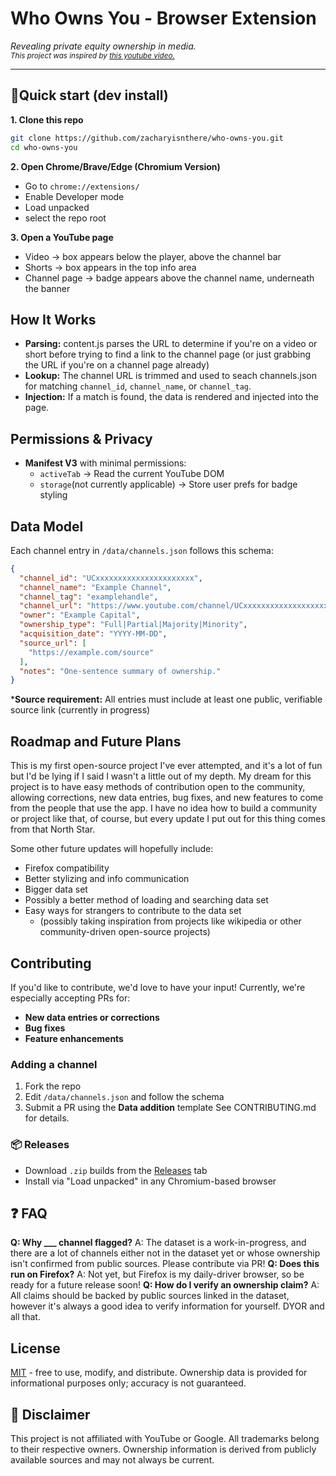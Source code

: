 # Who Owns You - Browser Extension
*Revealing private equity ownership in media.* 
</br>
<sub>*This project was inspired by <a href='https://www.youtube.com/watch?v=hJ-rRXWhElI'>this youtube video.</a>*</sub>
***
## 🚀Quick start (dev install)
**1. Clone this repo**</br>
```bash
git clone https://github.com/zacharyisnthere/who-owns-you.git
cd who-owns-you
```
**2. Open Chrome/Brave/Edge (Chromium Version)**
- Go to `chrome://extensions/`
- Enable Developer mode
- Load unpacked
- select the repo root

**3. Open a YouTube page**
- Video -> box appears below the player, above the channel bar
- Shorts -> box appears in the top info area
- Channel page -> badge appears above the channel name, underneath the banner

## How It Works
- **Parsing:** content.js parses the URL to determine if you're on a video or short before trying to find a link to the channel page (or just grabbing the URL if you're on a channel page already)
- **Lookup:** The channel URL is trimmed and used to seach channels.json for matching `channel_id`, `channel_name`, or `channel_tag`.
- **Injection:** If a match is found, the data is rendered and injected into the page.

## Permissions & Privacy
- **Manifest V3** with minimal permissions:
  - `activeTab` -> Read the current YouTube DOM
  - `storage`(not currently applicable) -> Store user prefs for badge styling

## Data Model
Each channel entry in `/data/channels.json` follows this schema:
```json
{
  "channel_id": "UCxxxxxxxxxxxxxxxxxxxxxx",
  "channel_name": "Example Channel",
  "channel_tag": "examplehandle",
  "channel_url": "https://www.youtube.com/channel/UCxxxxxxxxxxxxxxxxxxxxxx",
  "owner": "Example Capital",
  "ownership_type": "Full|Partial|Majority|Minority",
  "acquisition_date": "YYYY-MM-DD",
  "source_url": [
    "https://example.com/source"
  ],
  "notes": "One-sentence summary of ownership."
}
```
***Source requirement:** All entries must include at least one public, verifiable source link (currently in progress)

## Roadmap and Future Plans
This is my first open-source project I've ever attempted, and it's a lot of fun but I'd be lying if I said I wasn't a little out of my depth. My dream for this project is to have easy methods of contribution open to the community, allowing corrections, new data entries, bug fixes, and new features to come from the people that use the app. I have no idea how to build a community or project like that, of course, but every update I put out for this thing comes from that North Star.

Some other future updates will hopefully include:
- Firefox compatibility
- Better stylizing and info communication
- Bigger data set
- Possibly a better method of loading and searching data set
- Easy ways for strangers to contribute to the data set
  - (possibly taking inspiration from projects like wikipedia or other community-driven open-source projects)

## Contributing
If you'd like to contribute, we'd love to have your input! Currently, we're especially accepting PRs for:
- **New data entries or corrections**
- **Bug fixes**
- **Feature enhancements**

### Adding a channel
1. Fork the repo
2. Edit `/data/channels.json` and follow the schema
3. Submit a PR using the **Data addition** template
See CONTRIBUTING.md for details.

### 📦 Releases
- Download `.zip` builds from the [Releases](https://github.com/zacharyisnthere/who-owns-you/releases) tab
- Install via "Load unpacked" in any Chromium-based browser

## ❓ FAQ
**Q: Why ___ channel flagged?**
A: The dataset is a work-in-progress, and there are a lot of channels either not in the dataset yet or whose ownership isn't confirmed from public sources. Please contribute via PR!
**Q: Does this run on Firefox?**
A: Not yet, but Firefox is my daily-driver browser, so be ready for a future release soon!
**Q: How do I verify an ownership claim?**
A: All claims should be backed by public sources linked in the dataset, however it's always a good idea to verify information for yourself. DYOR and all that.

## License
[MIT](https://github.com/zacharyisnthere/who-owns-you/blob/main/LICENSE) - free to use, modify, and distribute.
Ownership data is provided for informational purposes only; accuracy is not guaranteed.

## 📌 Disclaimer
This project is not affiliated with YouTube or Google. All trademarks belong to their respective owners. Ownership information is derived from publicly available sources and may not always be current.
